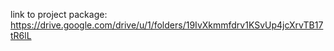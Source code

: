 link to project package: https://drive.google.com/drive/u/1/folders/19IvXkmmfdrv1KSvUp4jcXrvTB17tR6lL
